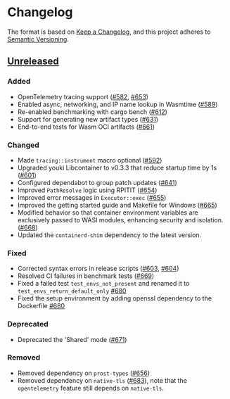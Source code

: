 # Changelog

The format is based on [Keep a Changelog](https://keepachangelog.com/en/1.1.0/), and this project adheres to [Semantic Versioning](https://semver.org/spec/v2.0.0.html).

## [Unreleased]

### Added
- OpenTelemetry tracing support ([#582](https://github.com/containerd/runwasi/pull/582), [#653](https://github.com/containerd/runwasi/pull/653))
- Enabled async, networking, and IP name lookup in Wasmtime ([#589](https://github.com/containerd/runwasi/pull/589))
- Re-enabled benchmarking with cargo bench ([#612](https://github.com/containerd/runwasi/pull/612))
- Support for generating new artifact types ([#631](https://github.com/containerd/runwasi/pull/631))
- End-to-end tests for Wasm OCI artifacts ([#661](https://github.com/containerd/runwasi/pull/661))

### Changed
- Made `tracing::instrument` macro optional ([#592](https://github.com/containerd/runwasi/pull/592))
- Upgraded youki Libcontainer to v0.3.3 that reduce startup time by 1s ([#601](https://github.com/containerd/runwasi/pull/601))
- Configured dependabot to group patch updates ([#641](https://github.com/containerd/runwasi/pull/641))
- Improved `PathResolve` logic using RPITIT ([#654](https://github.com/containerd/runwasi/pull/654))
- Improved error messages in `Executor::exec` ([#655](https://github.com/containerd/runwasi/pull/655))
- Improved the getting started guide and Makefile for Windows ([#665](https://github.com/containerd/runwasi/pull/665))
- Modified behavior so that container environment variables are exclusively passed to WASI modules, enhancing security and isolation. ([#668](https://github.com/containerd/runwasi/pull/668))
- Updated the `containerd-shim` dependency to the latest version.

### Fixed
- Corrected syntax errors in release scripts ([#603](https://github.com/containerd/runwasi/pull/603), [#604](https://github.com/containerd/runwasi/pull/604))
- Resolved CI failures in benchmark tests ([#669](https://github.com/containerd/runwasi/pull/669))
- Fixed a failed test `test_envs_not_present` and renamed it to `test_envs_return_default_only` [#680](https://github.com/containerd/runwasi/pull/680)
- Fixed the setup environment by adding openssl dependency to the Dockerfile [#680](https://github.com/containerd/runwasi/pull/680)

### Deprecated
- Deprecated the 'Shared' mode ([#671](https://github.com/containerd/runwasi/pull/671))

### Removed
- Removed dependency on `prost-types` ([#656](https://github.com/containerd/runwasi/pull/656))
- Removed dependency on `native-tls` ([#683](https://github.com/containerd/runwasi/pull/683)), note that the `opentelemetry` feature still depends on `native-tls`.

[Unreleased]: <https://github.com/containerd/runwasi/compare/containerd-shim-wasm/v0.6.0..HEAD>